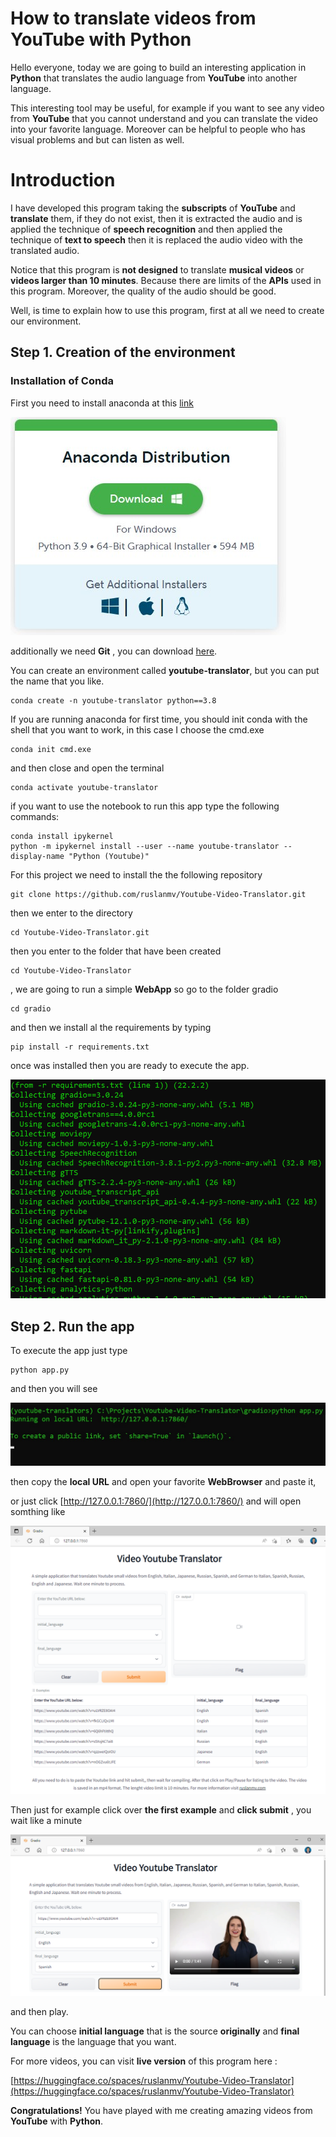 # How to translate videos from YouTube with Python

Hello everyone, today we are going to build an interesting application in **Python** that translates the audio language from **YouTube**  into another language.

This interesting tool may be useful, for example if you want to see any video from **YouTube**  that you cannot understand and you can translate the video into your favorite language. Moreover can be helpful to people who has visual problems and but can listen as well.

# Introduction 

I have developed this program taking the **subscripts** of **YouTube** and **translate** them, if they do not exist, then it is extracted the audio and is  applied the technique of  **speech recognition** and then applied the technique of  **text to speech**  then  it is replaced the audio video with the translated audio.

Notice that this program is **not designed** to translate **musical videos** or **videos larger than 10 minutes**. Because there are limits of the **APIs** used in this program.  Moreover, the quality of the audio should be good.

Well, is time to explain how to use this program, first at all we need to create our environment.

## Step 1. Creation of the environment

### Installation of Conda

First you need to install anaconda at this [link](https://www.anaconda.com/products/individual)

![img](assets/images/posts/README/1.jpg)

additionally we need **Git** , you can download [here](https://git-scm.com/downloads).

You can create an environment called **youtube-translator**, but you can put the name that you like.

```
conda create -n youtube-translator python==3.8
```

If you are running anaconda for first time, you should init conda with the shell that you want to work, in this case I choose the cmd.exe

```
conda init cmd.exe
```

and then close and open the terminal

```
conda activate youtube-translator
```

if you want to use the notebook to run this app  type the following commands:

```
conda install ipykernel
python -m ipykernel install --user --name youtube-translator --display-name "Python (Youtube)"
```

For this project we need to install the the following repository

```
git clone https://github.com/ruslanmv/Youtube-Video-Translator.git
```

then we enter to the directory

```
cd Youtube-Video-Translator.git
```

then you enter to the folder that have been created

```
cd Youtube-Video-Translator
```

, we  are going to run a simple **WebApp** so go to the folder gradio

```
cd gradio
```

and then we install al the requirements by typing

```
pip install -r requirements.txt
```

once was installed  then you are ready to execute the app.

![image-20220904205915226](assets/images/posts/README/image-20220904205915226.png)

## Step 2.  Run the app



To execute the app just type

```
python app.py
```

and then  you will see

![](assets/images/posts/README/run.jpg)

then copy the **local URL** and open your favorite **WebBrowser** and paste it,  

or just click  [http://127.0.0.1:7860/](http://127.0.0.1:7860/) and will open somthing like

![image-20220904210750257](assets/images/posts/README/image-20220904210750257.png)



Then just for example click over **the first example** and **click submit** , you wait like a minute



![image-20220904210907983](assets/images/posts/README/image-20220904210907983.png)

and then play.

You can  choose **initial language** that  is the source **originally** and **final language** is the language that you want.

For more videos, you can visit **live version** of this program here :

[https://huggingface.co/spaces/ruslanmv/Youtube-Video-Translator](https://huggingface.co/spaces/ruslanmv/Youtube-Video-Translator)

**Congratulations!**  You have played with me creating amazing videos from **YouTube** with **Python**.
